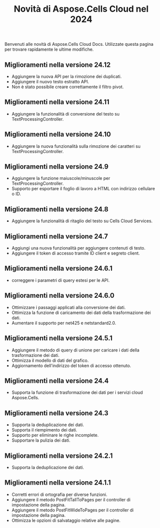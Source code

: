 ﻿---
title: Novità di Aspose.Cells Cloud nel 2024
second_title: Documen
linktitle: Novità del 202
type: docs
weight: 20
url: /it/new-features/2024/
keywords: What's new in aspose cells cloud. Microsoft Office Excel, Open Office Spreadsheet, CSV, PDF
description: Questa pagina descrive le nuove funzionalità Cloud Aspose.Cells più interessanti introdotte nelle versioni recenti
kwords: Excel, Office Cloud, REST API, Foglio di calcolo, PDF, CSV, Json, Markdown, Novità in Aspose.Cells Cloud
---
Benvenuti alle novità di Aspose.Cells Cloud Docs. Utilizzate questa pagina per trovare rapidamente le ultime modifiche.

## Miglioramenti nella versione 24.12

- Aggiungere la nuova API per la rimozione dei duplicati.
- Aggiungere il nuovo testo estratto API.
- Non è stato possibile creare correttamente il filtro pivot.

## Miglioramenti nella versione 24.11

- Aggiungere la funzionalità di conversione del testo su TextProcessingController.

## Miglioramenti nella versione 24.10

- Aggiungere la nuova funzionalità sulla rimozione dei caratteri su TextProcessingController.

## Miglioramenti nella versione 24.9

- Aggiungere la funzione maiuscole/minuscole per TextProcessingController.
- Supporto per esportare il foglio di lavoro a HTML con indirizzo cellulare o ID.

## Miglioramenti nella versione 24.8

- Aggiungere la funzionalità di ritaglio del testo su Cells Cloud Services.

## Miglioramenti nella versione 24.7

- Aggiungi una nuova funzionalità per aggiungere contenuti di testo.
- Aggiungere il token di accesso tramite ID client e segreto client.

## Miglioramenti nella versione 24.6.1

- correggere i parametri di query estesi per le API.

## Miglioramenti nella versione 24.6.0

- Ottimizzare i passaggi applicati alla conversione dei dati.
- Ottimizza la funzione di caricamento dei dati della trasformazione dei dati.
- Aumentare il supporto per net425 e netstandard2.0.

## Miglioramenti nella versione 24.5.1

- Aggiungere il metodo di query di unione per caricare i dati della trasformazione dei dati.
- Ottimizza il modello di dati del grafico.
- Aggiornamento dell'indirizzo del token di accesso ottenuto.

## Miglioramenti nella versione 24.4

- Supporta la funzione di trasformazione dei dati per i servizi cloud Aspose.Cells.

## Miglioramenti nella versione 24.3

- Supporta la deduplicazione dei dati.
- Supporta il riempimento dei dati.
- Supporto per eliminare le righe incomplete.
- Supportare la pulizia dei dati.

## Miglioramenti nella versione 24.2.1

- Supporta la deduplicazione dei dati.

## Miglioramenti nella versione 24.1.1

- Corretti errori di ortografia per diverse funzioni.
- Aggiungere il metodo PostFitTallToPages per il controller di impostazione della pagina.
- Aggiungere il metodo PostFitWideToPages per il controller di impostazione della pagina.
- Ottimizza le opzioni di salvataggio relative alle pagine.
